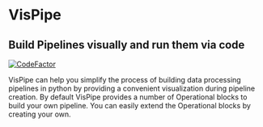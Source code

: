 # VisPipe
## Build Pipelines visually and run them via code
[![CodeFactor](https://www.codefactor.io/repository/github/junkybyte/vispipe/badge/master?s=b4f0ed72fedffa8ed8cbc9bc9887a0db528a24b2)](https://www.codefactor.io/repository/github/junkybyte/vispipe/overview/master)

VisPipe can help you simplify the process of building data processing pipelines in python by providing a convenient visualization during pipeline creation.
By default VisPipe provides a number of Operational blocks to build your own pipeline.
You can easily extend the Operational blocks by creating your own.
